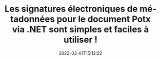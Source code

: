 ---
############################# Static ############################
layout: "auto-gen-signature"
date: 2022-03-01T15:12:22
draft: false
operation: Sign
signaturetype: Metadata
fileformat: Potx
productName: .NET
lang: fr
productCode: net
otherformats: pdf doc docx docm dot dotm dotx odt ott rtf xls xlsx xlsm xlsb csv ods ots xltx xltm ppt pptx pps ppsx odp otp potx potm pptm ppsm png jpg bmp gif tiff svg webp wmf
breadcrumb: Put Metadata signature on Potx for C#

############################# Head ############################
head_title: "Ajouter des signatures électroniques de métadonnées aux documents Potx via C#"
head_description: "Utilisez les métadonnées comme signatures électroniques cachées dans vos documents Potx en utilisant quelques lignes de code C#. Utilisez l'API GroupDocs Document Signature pour signer électroniquement vos documents et fichiers commerciaux avec des informations de métadonnées."

############################# Header ############################
title: "Les signatures électroniques de métadonnées pour le document Potx via .NET sont simples et faciles à utiliser !"
description: "Signez électroniquement vos documents et contrats Potx avec des entrées de métadonnées masquées. Générez des métadonnées pour les fichiers PDF, les documents MS Word, les classeurs MS Excel, les présentations MS PowerPoint et divers formats d'image sans problème et avec un codage supplémentaire."
bg_image: "https://cms.admin.containerize.com/templates/aspose/App_Themes/V3/images/bg/header1.png"
bg_overlay: false
button:
    enable: true

############################# SubMenu ############################
submenu:
    enable: true

    left:
        img_alt: "GroupDocs.Signature for .NET"
        image: "https://cms.admin.containerize.com/templates/groupdocs/images/product-logos/90x90-noborder/groupdocs-signature-net.png"
        product: "GroupDocs.Signature"
        platform: ".NET"



############################# About ############################
about:
    enable: true
    title: "{metadata-about.title}"
    content: |
        {metadata-about.content}
    

############################# Steps ############################
steps:
    enable: true
    title_left: "{metadata-steps.title}"
    content_left: |
        {metadata-steps.content.description}
        
        * {metadata-steps.content.step_1}
        * {metadata-steps.content.step_2}
        * {metadata-steps.content.step_3}

    title_right: " {system-requirements.title}"
    content_right: |
        {system-requirements.content.description}

        * {system-requirements.content.step_1}
        * {system-requirements.content.step_2}
        * Frameworks: .NET Framework, .NET Standard, .NET Core, Mono
        * {system-requirements.content.step_3}
         
    code: |
        ```csharp    
        
        // Set up input Potx file
        string filePath = "input.potx";
        // Set up output file
        string outputFilePath = "output.potx";

        // Instantiate Signature for input file
        using (var signature = new GroupDocs.Signature.Signature(filePath))
        {
                // instantiate metadata signing options
                var options = new MetadataSignOptions();

                // setup Author property
                PresentationMetadataSignature mdSign_Author = new PresentationMetadataSignature("Author", "Mr.Scherlock Holmes");// String value
                options.Signatures.Add(mdSign_Author);
                // setup document data
                PresentationMetadataSignature mdSign_DocData = new PresentationMetadataSignature("CreatedOn", DateTime.Now);// Datetime value
                options.Signatures.Add(mdSign_DocData);
                // setup document id
                PresentationMetadataSignature mdSign_DocId = new PresentationMetadataSignature("DocumentId", 123456);// Integer value
                options.Signatures.Add(mdSign_DocId);
                
                // sign Potx document
                SignResult result = signature.Sign(outputFilePath, options);
        }

        ```

############################# Demos ############################
demos:
    enable: true
    title: "Signature de documents Potx avec Metadata Live Demo"
    content: |
       Signez dès maintenant le fichier Potx avec différentes signatures en visitant le site Web [GroupDocs.Signature App](https://products.groupdocs.app/signature/family). Une démo en ligne gratuite vous attend.          

############################# More Formats ############################
more_formats:
    enable: true
    title: "Autres signatures Metadata prises en charge pour C#"
    content: |
        "Vous pouvez également signer Potx avec d'autres types de signature. Veuillez consulter la liste ci-dessous."
    format: 
       
       
back_to_top:
    enable: true
---
